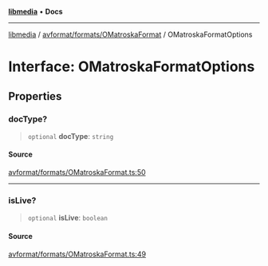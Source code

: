[**libmedia**](../../../../README.md) • **Docs**

***

[libmedia](../../../../README.md) / [avformat/formats/OMatroskaFormat](../README.md) / OMatroskaFormatOptions

# Interface: OMatroskaFormatOptions

## Properties

### docType?

> `optional` **docType**: `string`

#### Source

[avformat/formats/OMatroskaFormat.ts:50](https://github.com/zhaohappy/libmedia/blob/a88305ff5d10e91621f2d71d24c72fc85681b8f7/src/avformat/formats/OMatroskaFormat.ts#L50)

***

### isLive?

> `optional` **isLive**: `boolean`

#### Source

[avformat/formats/OMatroskaFormat.ts:49](https://github.com/zhaohappy/libmedia/blob/a88305ff5d10e91621f2d71d24c72fc85681b8f7/src/avformat/formats/OMatroskaFormat.ts#L49)
